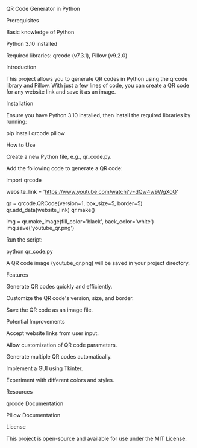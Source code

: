 QR Code Generator in Python

Prerequisites

Basic knowledge of Python

Python 3.10 installed

Required libraries: qrcode (v7.3.1), Pillow (v9.2.0)

Introduction

This project allows you to generate QR codes in Python using the qrcode library and Pillow. With just a few lines of code, you can create a QR code for any website link and save it as an image.

Installation

Ensure you have Python 3.10 installed, then install the required libraries by running:

pip install qrcode pillow

How to Use

Create a new Python file, e.g., qr_code.py.

Add the following code to generate a QR code:

import qrcode

website_link = 'https://www.youtube.com/watch?v=dQw4w9WgXcQ'

qr = qrcode.QRCode(version=1, box_size=5, border=5)
qr.add_data(website_link)
qr.make()

img = qr.make_image(fill_color='black', back_color='white')
img.save('youtube_qr.png')

Run the script:

python qr_code.py

A QR code image (youtube_qr.png) will be saved in your project directory.

Features

Generate QR codes quickly and efficiently.

Customize the QR code's version, size, and border.

Save the QR code as an image file.

Potential Improvements

Accept website links from user input.

Allow customization of QR code parameters.

Generate multiple QR codes automatically.

Implement a GUI using Tkinter.

Experiment with different colors and styles.

Resources

qrcode Documentation

Pillow Documentation

License

This project is open-source and available for use under the MIT License.
